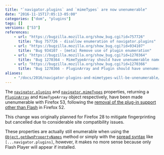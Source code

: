 ```yaml
---
title: "`navigator.plugins` and `mimeTypes` are now unenumerable"
date: "2016-11-15T17:05:13-05:00"
categories: ["dom", "plugins"]
tags: []
versions: ["53"]
references:
    - url: "https://bugzilla.mozilla.org/show_bug.cgi?id=757726"
      title: "Bug 757726 - disallow enumeration of navigator.plugins"
    - url: "https://bugzilla.mozilla.org/show_bug.cgi?id=934107"
      title: "Bug 934107 - [meta] Remove use of plugin enumeration"
    - url: "https://bugzilla.mozilla.org/show_bug.cgi?id=1270364"
      title: "Bug 1270364 - MimeTypeArray should have unenumerable named properties per spec"
    - url: "https://bugzilla.mozilla.org/show_bug.cgi?id=1270366"
      title: "Bug 1270366 - PluginArray and Plugin should have unenumerable own properties per spec"
aliases:
    - "/docs/2016/navigator-plugins-and-mimetypes-will-be-unenumerable/"
---
```

The [`navigator.plugins`](https://developer.mozilla.org/en-US/docs/Web/API/NavigatorPlugins/plugins) and [`navigator.mimeTypes`](https://developer.mozilla.org/en-US/docs/Web/API/NavigatorPlugins/mimeTypes) properties, returning a [`PluginArray`](https://developer.mozilla.org/en-US/docs/Web/API/PluginArray) and `MimeTypeArray` object respectively, have been made unenumerable with Firefox 53, following the [removal of the plug-in support other than Flash](https://www.fxsitecompat.com/en-CA/docs/2016/plug-in-support-has-been-dropped-other-than-flash/) in Firefox 52.

This change was originally planned for Firefox 28 to mitigate fingerprinting but cancelled due to considerable site compatibility issues.

These properties are actually still enumerable when using the [`Object.getOwnPropertyNames`](https://developer.mozilla.org/en-US/docs/Web/JavaScript/Reference/Global_Objects/Object/getOwnPropertyNames) method or simply with the [spread syntax](https://developer.mozilla.org/en-US/docs/Web/JavaScript/Reference/Operators/Spread_operator) like `[...navigator.plugins]`, however, it makes no more sense because only Flash Player will appear if installed.
